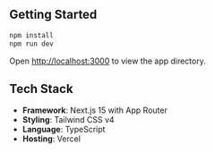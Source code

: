 ## Getting Started

```bash
npm install
npm run dev
```

Open [http://localhost:3000](http://localhost:3000) to view the app directory.

## Tech Stack

- **Framework**: Next.js 15 with App Router
- **Styling**: Tailwind CSS v4
- **Language**: TypeScript
- **Hosting**: Vercel


